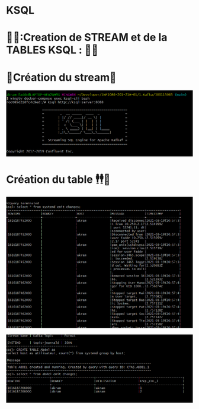 # KSQL

# 🚓🚓:Creation de STREAM et de la TABLES KSQL : 🚓🚓





# 🥳Création du stream🥳



![image](./Screenshot%202021-03-19%20170609.png)




# Création du table 🕴🕴🤠


![image](./Screenshot%202021-03-19%20170357.png)






![image](./Screenshot%202021-03-19%20165544.png)
